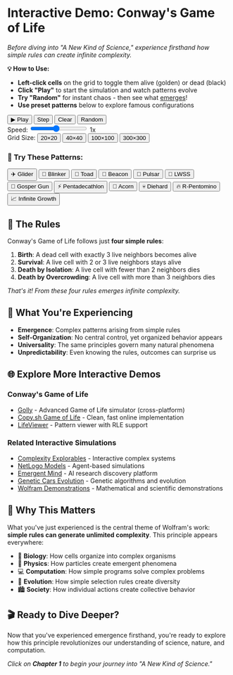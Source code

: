 # Interactive Demo: Conway's Game of Life

*Before diving into "A New Kind of Science," experience firsthand how simple rules can create infinite complexity.*

**💡 How to Use:**

- **Left-click cells** on the grid to toggle them alive (golden) or dead (black)
- **Click "Play"** to start the simulation and watch patterns evolve  
- **Try "Random"** for instant chaos - then see what [emerges](annotation:emergence)!
- **Use preset patterns** below to explore famous configurations

<div id="game-of-life-container" class="game-of-life-container">
    <div class="game-controls">
        <div class="control-row">
            <button id="play-pause-btn" class="control-btn primary">▶ Play</button>
            <button id="step-btn" class="control-btn">Step</button>
            <button id="clear-btn" class="control-btn">Clear</button>
            <button id="random-btn" class="control-btn">Random</button>
        </div>
        <div class="control-row">
            <label for="speed-slider">Speed:</label>
            <input type="range" id="speed-slider" min="1" max="10" value="5" class="slider">
            <span id="speed-display">1x</span>
        </div>
        <div class="control-row">
            <label>Grid Size:</label>
            <button id="grid-smallest" class="size-btn">20×20</button>
            <button id="grid-small" class="size-btn active">40×40</button>
            <button id="grid-medium" class="size-btn">100×100</button>
            <button id="grid-large" class="size-btn">300×300</button>
        </div>
    </div>

<canvas id="game-canvas" class="game-canvas"></canvas>

<div class="pattern-library">
    <h3>🎨 Try These Patterns:</h3>
    <div class="pattern-buttons">
        <button class="pattern-btn" data-pattern="glider">✈️ Glider</button>
        <button class="pattern-btn" data-pattern="blinker">💫 Blinker</button>
        <button class="pattern-btn" data-pattern="toad">🐸 Toad</button>
        <button class="pattern-btn" data-pattern="beacon">🔆 Beacon</button>
        <button class="pattern-btn" data-pattern="pulsar">🌟 Pulsar</button>
        <button class="pattern-btn" data-pattern="lightweight-spaceship">🚀 LWSS</button>
        <button class="pattern-btn" data-pattern="gosper-gun">🔫 Gosper Gun</button>
        <button class="pattern-btn" data-pattern="pentadecathlon">⚡ Pentadecathlon</button>
        <button class="pattern-btn" data-pattern="acorn">🌰 Acorn</button>
        <button class="pattern-btn" data-pattern="diehard">💀 Diehard</button>
        <button class="pattern-btn" data-pattern="r-pentomino">🔥 R-Pentomino</button>
        <button class="pattern-btn" data-pattern="infinite-growth">📈 Infinite Growth</button>
    </div>
</div>

## 🧬 The Rules

Conway's Game of Life follows just **four simple rules**:

1. **Birth**: A dead cell with exactly 3 live neighbors becomes alive
2. **Survival**: A live cell with 2 or 3 live neighbors stays alive  
3. **Death by Isolation**: A live cell with fewer than 2 neighbors dies
4. **Death by Overcrowding**: A live cell with more than 3 neighbors dies

*That's it! From these four rules emerges infinite complexity.*

## 🎯 What You're Experiencing

- **Emergence**: Complex patterns arising from simple rules
- **Self-Organization**: No central control, yet organized behavior appears
- **Universality**: The same principles govern many natural phenomena
- **Unpredictability**: Even knowing the rules, outcomes can surprise us

## 🌐 Explore More Interactive Demos

### Conway's Game of Life
- [Golly](https://golly.sourceforge.io/) - Advanced Game of Life simulator (cross-platform)
- [Copy.sh Game of Life](https://copy.sh/life/) - Clean, fast online implementation
- [LifeViewer](https://lazyslug.com/lifeviewer/) - Pattern viewer with RLE support

### Related Interactive Simulations
- [Complexity Explorables](https://www.complexity-explorables.org/) - Interactive complex systems
- [NetLogo Models](https://ccl.northwestern.edu/netlogo/models/) - Agent-based simulations
- [Emergent Mind](https://emergentmind.com/) - AI research discovery platform
- [Genetic Cars Evolution](https://rednuht.org/genetic_cars_2/) - Genetic algorithms and evolution
- [Wolfram Demonstrations](https://demonstrations.wolfram.com/) - Mathematical and scientific demonstrations

## 🧠 Why This Matters

What you've just experienced is the central theme of Wolfram's work: **simple rules can generate unlimited complexity**. This principle appears everywhere:

- 🌿 **Biology**: How cells organize into complex organisms
- 🌊 **Physics**: How particles create emergent phenomena  
- 💻 **Computation**: How simple programs solve complex problems
- 🧬 **Evolution**: How simple selection rules create diversity
- 🏙️ **Society**: How individual actions create collective behavior

## 🎬 Ready to Dive Deeper?

Now that you've experienced emergence firsthand, you're ready to explore how this principle revolutionizes our understanding of science, nature, and computation.

*Click on **Chapter 1** to begin your journey into "A New Kind of Science."*
